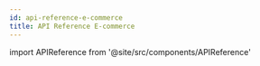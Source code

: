 ```yaml
---
id: api-reference-e-commerce
title: API Reference E-commerce
---
```


import APIReference from '@site/src/components/APIReference'

<APIReference url="/picpay-docs-digital-payments/swagger/ecommerce.json" />